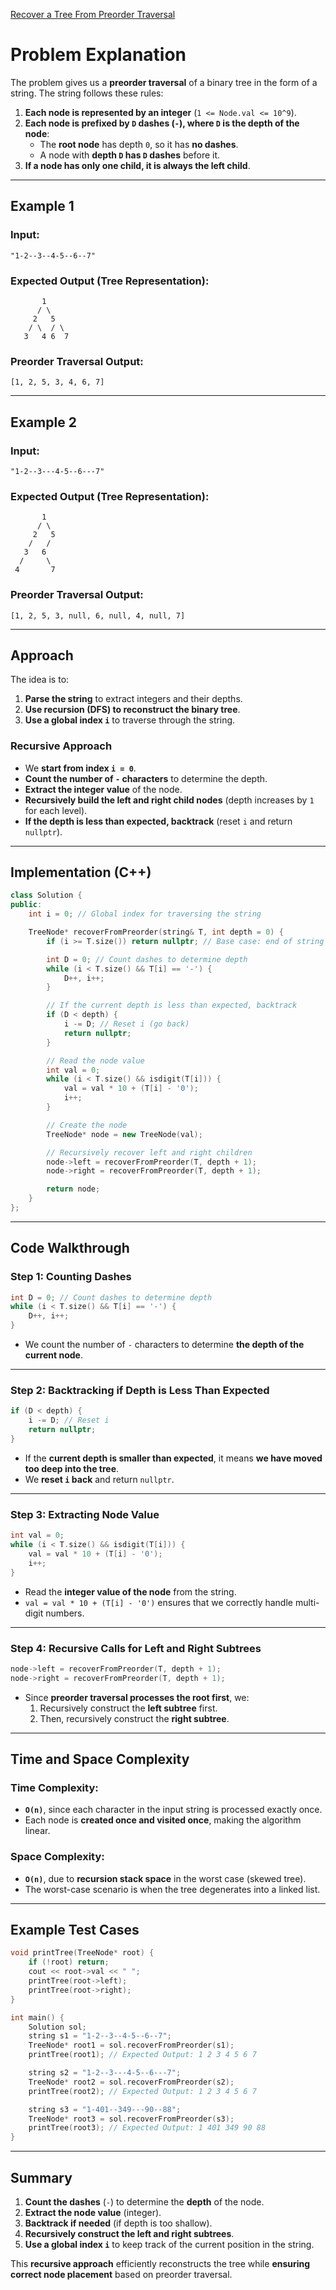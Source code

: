 [Recover a Tree From Preorder Traversal](https://leetcode.com/problems/recover-a-tree-from-preorder-traversal/description/)

# **Problem Explanation**
The problem gives us a **preorder traversal** of a binary tree in the form of a string. The string follows these rules:

1. **Each node is represented by an integer** (`1 <= Node.val <= 10^9`).
2. **Each node is prefixed by `D` dashes (`-`), where `D` is the depth of the node**:
   - The **root node** has depth `0`, so it has **no dashes**.
   - A node with **depth `D` has `D` dashes** before it.
3. **If a node has only one child, it is always the left child**.

---

## **Example 1**
### **Input:**  
```plaintext
"1-2--3--4-5--6--7"
```
### **Expected Output (Tree Representation):**
```
       1
      / \
     2   5
    / \  / \
   3   4 6  7
```
### **Preorder Traversal Output:**
```plaintext
[1, 2, 5, 3, 4, 6, 7]
```
---

## **Example 2**
### **Input:**  
```plaintext
"1-2--3---4-5--6---7"
```
### **Expected Output (Tree Representation):**
```
       1
      / \
     2   5
    /   / 
   3   6   
  /     \
 4       7
```
### **Preorder Traversal Output:**
```plaintext
[1, 2, 5, 3, null, 6, null, 4, null, 7]
```
---

## **Approach**
The idea is to:
1. **Parse the string** to extract integers and their depths.
2. **Use recursion (DFS) to reconstruct the binary tree**.
3. **Use a global index `i`** to traverse through the string.

### **Recursive Approach**
- We **start from index `i = 0`**.
- **Count the number of `-` characters** to determine the depth.
- **Extract the integer value** of the node.
- **Recursively build the left and right child nodes** (depth increases by `1` for each level).
- **If the depth is less than expected, backtrack** (reset `i` and return `nullptr`).

---

## **Implementation (C++)**
```cpp
class Solution {
public:
    int i = 0; // Global index for traversing the string

    TreeNode* recoverFromPreorder(string& T, int depth = 0) {
        if (i >= T.size()) return nullptr; // Base case: end of string

        int D = 0; // Count dashes to determine depth
        while (i < T.size() && T[i] == '-') {
            D++, i++;
        }

        // If the current depth is less than expected, backtrack
        if (D < depth) {
            i -= D; // Reset i (go back)
            return nullptr;
        }

        // Read the node value
        int val = 0;
        while (i < T.size() && isdigit(T[i])) {
            val = val * 10 + (T[i] - '0');
            i++;
        }

        // Create the node
        TreeNode* node = new TreeNode(val);

        // Recursively recover left and right children
        node->left = recoverFromPreorder(T, depth + 1);
        node->right = recoverFromPreorder(T, depth + 1);

        return node;
    }
};
```

---

## **Code Walkthrough**
### **Step 1: Counting Dashes**
```cpp
int D = 0; // Count dashes to determine depth
while (i < T.size() && T[i] == '-') {
    D++, i++;
}
```
- We count the number of `-` characters to determine **the depth of the current node**.

---

### **Step 2: Backtracking if Depth is Less Than Expected**
```cpp
if (D < depth) {
    i -= D; // Reset i
    return nullptr;
}
```
- If the **current depth is smaller than expected**, it means **we have moved too deep into the tree**.
- We **reset `i` back** and return `nullptr`.

---

### **Step 3: Extracting Node Value**
```cpp
int val = 0;
while (i < T.size() && isdigit(T[i])) {
    val = val * 10 + (T[i] - '0');
    i++;
}
```
- Read the **integer value of the node** from the string.
- `val = val * 10 + (T[i] - '0')` ensures that we correctly handle multi-digit numbers.

---

### **Step 4: Recursive Calls for Left and Right Subtrees**
```cpp
node->left = recoverFromPreorder(T, depth + 1);
node->right = recoverFromPreorder(T, depth + 1);
```
- Since **preorder traversal processes the root first**, we:
  1. Recursively construct the **left subtree** first.
  2. Then, recursively construct the **right subtree**.

---

## **Time and Space Complexity**
### **Time Complexity:**
- **`O(n)`**, since each character in the input string is processed exactly once.
- Each node is **created once and visited once**, making the algorithm linear.

### **Space Complexity:**
- **`O(n)`**, due to **recursion stack space** in the worst case (skewed tree).
- The worst-case scenario is when the tree degenerates into a linked list.

---

## **Example Test Cases**
```cpp
void printTree(TreeNode* root) {
    if (!root) return;
    cout << root->val << " ";
    printTree(root->left);
    printTree(root->right);
}

int main() {
    Solution sol;
    string s1 = "1-2--3--4-5--6--7";
    TreeNode* root1 = sol.recoverFromPreorder(s1);
    printTree(root1); // Expected Output: 1 2 3 4 5 6 7

    string s2 = "1-2--3---4-5--6---7";
    TreeNode* root2 = sol.recoverFromPreorder(s2);
    printTree(root2); // Expected Output: 1 2 3 4 5 6 7

    string s3 = "1-401--349---90--88";
    TreeNode* root3 = sol.recoverFromPreorder(s3);
    printTree(root3); // Expected Output: 1 401 349 90 88
}
```

---

## **Summary**
1. **Count the dashes** (`-`) to determine the **depth** of the node.
2. **Extract the node value** (integer).
3. **Backtrack if needed** (if depth is too shallow).
4. **Recursively construct the left and right subtrees**.
5. **Use a global index `i`** to keep track of the current position in the string.

This **recursive approach** efficiently reconstructs the tree while **ensuring correct node placement** based on preorder traversal.

